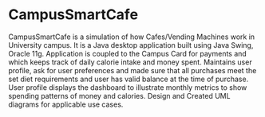 # CampusSmartCafe

CampusSmartCafe is a simulation of how Cafes/Vending Machines work in University campus.
It is a Java desktop application built using Java Swing, Oracle 11g. 
Application is coupled to the Campus Card for payments and which keeps track of daily calorie intake and money spent.
Maintains user profile, ask for user preferences and made sure that all purchases meet the set diet requirements and user has valid balance at the time of purchase. 
User profile displays the dashboard to illustrate monthly metrics to show spending patterns of money and calories. 
Design and Created UML diagrams for applicable use cases.
